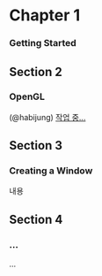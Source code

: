 # Chapter 1

### Getting Started


## Section 2

### OpenGL

(@habijung) [작업 중...](https://github.com/ikhabi-graphics/learn-opengl-note/blob/habi/chapter-1-section-2/Chapter%201%20-%20Getting%20Started/Section%202%20-%20OpenGL.md)


## Section 3

### Creating a Window

내용


## Section 4

### ...

...
